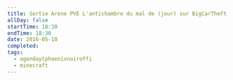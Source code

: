 ```yaml
---
title: Sortie Arene PVE L'antichambre du mal de (jour) sur BigCarTheft par Audionautix
allDay: false
startTime: 18:30
endTime: 18:30
date: 2016-05-10
completed: 
tags:
  - agendaytphoenixnoiroffi
  - minecraft
---
```

